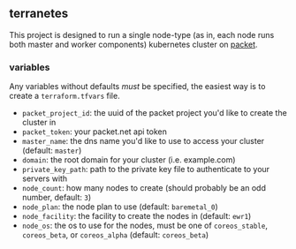 ## terranetes

This project is designed to run a single node-type (as in, each node runs both master and worker components) kubernetes cluster on [packet](https://packet.net).

### variables

Any variables without defaults *must* be specified, the easiest way is to create a `terraform.tfvars` file.

- `packet_project_id`: the uuid of the packet project you'd like to create the cluster in
- `packet_token`: your packet.net api token
- `master_name`: the dns name you'd like to use to access your cluster (default: `master`)
- `domain`: the root domain for your cluster (i.e. example.com)
- `private_key_path`: path to the private key file to authenticate to your servers with
- `node_count`: how many nodes to create (should probably be an odd number, default: `3`)
- `node_plan`: the node plan to use (default: `baremetal_0`)
- `node_facility`: the facility to create the nodes in (default: `ewr1`)
- `node_os`: the os to use for the nodes, must be one of `coreos_stable`, `coreos_beta`, or `coreos_alpha` (default: `coreos_beta`)
